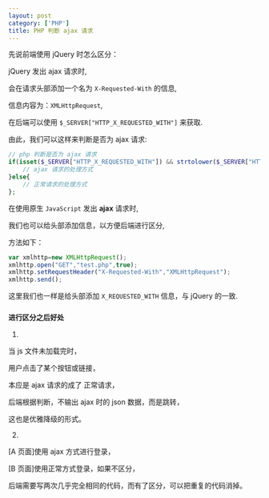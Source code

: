 ```yaml
---
layout: post
category: ['PHP']
title: PHP 判断 ajax 请求
---
```




先说前端使用 jQuery 时怎么区分：

jQuery 发出 ajax 请求时,

会在请求头部添加一个名为 `X-Requested-With` 的信息,

信息内容为：`XMLHttpRequest`,

在后端可以使用 `$_SERVER["HTTP_X_REQUESTED_WITH"]` 来获取.

由此，我们可以这样来判断是否为 ajax 请求:
```php
// php 判断是否为 ajax 请求
if(isset($_SERVER["HTTP_X_REQUESTED_WITH"]) && strtolower($_SERVER["HTTP_X_REQUESTED_WITH"])=="xmlhttprequest"){
    // ajax 请求的处理方式
}else{
    // 正常请求的处理方式
};
```

在使用原生 `JavaScript` 发出 **ajax** 请求时,

我们也可以给头部添加信息，以方便后端进行区分,

方法如下：
```js
var xmlhttp=new XMLHttpRequest();
xmlhttp.open("GET","test.php",true);
xmlhttp.setRequestHeader("X-Requested-With","XMLHttpRequest");
xmlhttp.send();
```

这里我们也一样是给头部添加 `X_REQUESTED_WITH` 信息，与 jQuery 的一致.

### `进行区分之后好处`

1.
当 js 文件未加载完时，

用户点击了某个按钮或链接，

本应是 ajax 请求的成了 正常请求，

后端根据判断，不输出 ajax 时的 json 数据，而是跳转，

这也是优雅降级的形式。

2.
[A 页面]使用 ajax 方式进行登录，

[B 页面]使用正常方式登录，如果不区分，

后端需要写两次几乎完全相同的代码，而有了区分，可以把重复的代码消掉。
